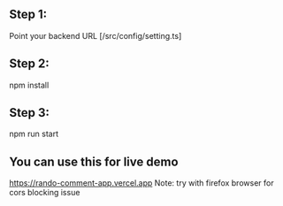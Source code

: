 ## Step 1: 
Point your backend URL [/src/config/setting.ts]

## Step 2:
npm install

## Step 3:
npm run start

## You can use this for live demo 
https://rando-comment-app.vercel.app
Note: try with firefox browser for cors blocking issue

